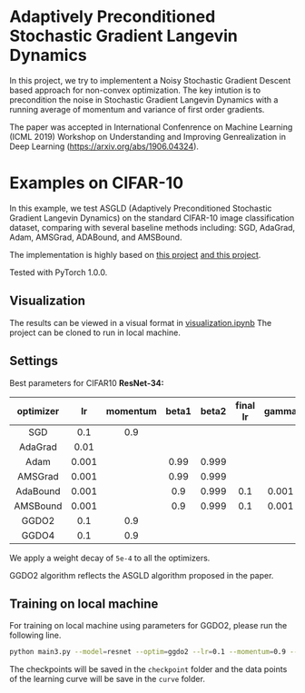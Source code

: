 # Adaptively Preconditioned Stochastic Gradient Langevin Dynamics

In this project, we try to implementent a Noisy Stochastic Gradient Descent based approach for non-convex optimization. The key intution is to precondition the noise in Stochastic Gradient Langevin Dynamics with a running average of momentum and variance of first order gradients.

The paper was accepted in International Confenrence on Machine Learning (ICML 2019) Workshop on Understanding and Improving Genrealization in Deep Learning (https://arxiv.org/abs/1906.04324).

# Examples on CIFAR-10

In this example, we test ASGLD (Adaptively Preconditioned Stochastic Gradient Langevin Dynamics) on the standard CIFAR-10 image classification dataset, comparing with several baseline methods including: SGD, AdaGrad, Adam, AMSGrad, ADABound, and AMSBound.

The implementation is highly based on [this project](https://github.com/kuangliu/pytorch-cifar)  [and this project](https://github.com/Luolc/AdaBound/tree/master/demos/cifar10).

Tested with PyTorch 1.0.0.

## Visualization

The results can be viewed in a visual format in [visualization.ipynb](./visualization.ipynb)
The project can be cloned to run in local machine.

## Settings

Best parameters for CIFAR10
**ResNet-34:**

| optimizer | lr | momentum | beta1 | beta2 | final lr | gamma | noise |
| :---: | :---: | :---: | :---: | :---: | :---: | :---: | :---: |
| SGD | 0.1 | 0.9 | | | | | |
| AdaGrad | 0.01 | | | | | | |
| Adam | 0.001 | | 0.99 | 0.999 | | | |
| AMSGrad | 0.001 | | 0.99 | 0.999 | | | |
| AdaBound | 0.001 | | 0.9 | 0.999 | 0.1 | 0.001 | |
| AMSBound | 0.001 | | 0.9 | 0.999 | 0.1 | 0.001 | |
| GGDO2 | 0.1 | 0.9 | | | | | 0.01 |
| GGDO4 | 0.1 | 0.9 | | | | | |


We apply a weight decay of `5e-4` to all the optimizers.

GGDO2 algorithm reflects the ASGLD algorithm proposed in the paper.

## Training on local machine

For training on local machine using parameters for GGDO2, please run the following line.

```bash
python main3.py --model=resnet --optim=ggdo2 --lr=0.1 --momentum=0.9 --noise=0.01
```

The checkpoints will be saved in the `checkpoint` folder and the data points of the learning curve
will be save in the `curve` folder.
